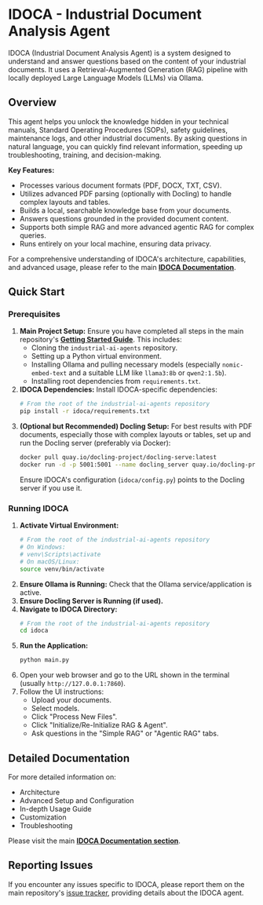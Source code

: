 # IDOCA - Industrial Document Analysis Agent

IDOCA (Industrial Document Analysis Agent) is a system designed to understand and answer questions based on the content of your industrial documents. It uses a Retrieval-Augmented Generation (RAG) pipeline with locally deployed Large Language Models (LLMs) via Ollama.

## Overview

This agent helps you unlock the knowledge hidden in your technical manuals, Standard Operating Procedures (SOPs), safety guidelines, maintenance logs, and other industrial documents. By asking questions in natural language, you can quickly find relevant information, speeding up troubleshooting, training, and decision-making.

**Key Features:**
* Processes various document formats (PDF, DOCX, TXT, CSV).
* Utilizes advanced PDF parsing (optionally with Docling) to handle complex layouts and tables.
* Builds a local, searchable knowledge base from your documents.
* Answers questions grounded in the provided document content.
* Supports both simple RAG and more advanced agentic RAG for complex queries.
* Runs entirely on your local machine, ensuring data privacy.

For a comprehensive understanding of IDOCA's architecture, capabilities, and advanced usage, please refer to the main **[IDOCA Documentation](../../docs/idoca/index.md)**.

## Quick Start

### Prerequisites

1.  **Main Project Setup:** Ensure you have completed all steps in the main repository's **[Getting Started Guide](../../docs/getting_started.md)**. This includes:
    * Cloning the `industrial-ai-agents` repository.
    * Setting up a Python virtual environment.
    * Installing Ollama and pulling necessary models (especially `nomic-embed-text` and a suitable LLM like `llama3:8b` or `qwen2:1.5b`).
    * Installing root dependencies from `requirements.txt`.
2.  **IDOCA Dependencies:** Install IDOCA-specific dependencies:
    ```bash
    # From the root of the industrial-ai-agents repository
    pip install -r idoca/requirements.txt
    ```
3.  **(Optional but Recommended) Docling Setup:** For best results with PDF documents, especially those with complex layouts or tables, set up and run the Docling server (preferably via Docker):
    ```bash
    docker pull quay.io/docling-project/docling-serve:latest
    docker run -d -p 5001:5001 --name docling_server quay.io/docling-project/docling-serve:latest
    ```
    Ensure IDOCA's configuration (`idoca/config.py`) points to the Docling server if you use it.

### Running IDOCA

1.  **Activate Virtual Environment:**
    ```bash
    # From the root of the industrial-ai-agents repository
    # On Windows:
    # venv\Scripts\activate
    # On macOS/Linux:
    source venv/bin/activate
    ```
2.  **Ensure Ollama is Running:** Check that the Ollama service/application is active.
3.  **Ensure Docling Server is Running (if used).**
4.  **Navigate to IDOCA Directory:**
    ```bash
    # From the root of the industrial-ai-agents repository
    cd idoca
    ```
5.  **Run the Application:**
    ```bash
    python main.py
    ```
6.  Open your web browser and go to the URL shown in the terminal (usually `http://127.0.0.1:7860`).
7.  Follow the UI instructions:
    * Upload your documents.
    * Select models.
    * Click "Process New Files".
    * Click "Initialize/Re-Initialize RAG & Agent".
    * Ask questions in the "Simple RAG" or "Agentic RAG" tabs.

## Detailed Documentation

For more detailed information on:
* Architecture
* Advanced Setup and Configuration
* In-depth Usage Guide
* Customization
* Troubleshooting

Please visit the main **[IDOCA Documentation section](../../docs/idoca/index.md)**.

## Reporting Issues

If you encounter any issues specific to IDOCA, please report them on the main repository's [issue tracker](https://github.com/choukha/industrial-ai-agents/issues), providing details about the IDOCA agent.
